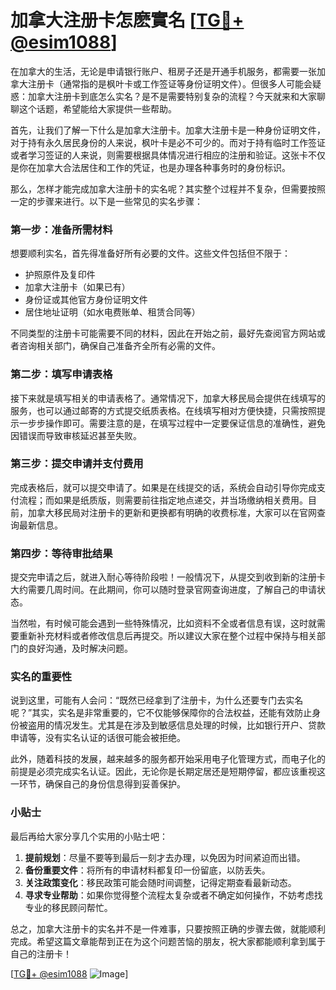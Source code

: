 # 加拿大注册卡怎麽實名 [[TG💪+ @esim1088](https://t.me/s/esim1088)]

在加拿大的生活，无论是申请银行账户、租房子还是开通手机服务，都需要一张加拿大注册卡（通常指的是枫叶卡或工作签证等身份证明文件）。但很多人可能会疑惑：加拿大注册卡到底怎么实名？是不是需要特别复杂的流程？今天就来和大家聊聊这个话题，希望能给大家提供一些帮助。

首先，让我们了解一下什么是加拿大注册卡。加拿大注册卡是一种身份证明文件，对于持有永久居民身份的人来说，枫叶卡是必不可少的。而对于持有临时工作签证或者学习签证的人来说，则需要根据具体情况进行相应的注册和验证。这张卡不仅是你在加拿大合法居住和工作的凭证，也是办理各种事务时的身份标识。

那么，怎样才能完成加拿大注册卡的实名呢？其实整个过程并不复杂，但需要按照一定的步骤来进行。以下是一些常见的实名步骤：

### 第一步：准备所需材料

想要顺利实名，首先得准备好所有必要的文件。这些文件包括但不限于：

- 护照原件及复印件
- 加拿大注册卡（如果已有）
- 身份证或其他官方身份证明文件
- 居住地址证明（如水电费账单、租赁合同等）

不同类型的注册卡可能需要不同的材料，因此在开始之前，最好先查阅官方网站或者咨询相关部门，确保自己准备齐全所有必需的文件。

### 第二步：填写申请表格

接下来就是填写相关的申请表格了。通常情况下，加拿大移民局会提供在线填写的服务，也可以通过邮寄的方式提交纸质表格。在线填写相对方便快捷，只需按照提示一步步操作即可。需要注意的是，在填写过程中一定要保证信息的准确性，避免因错误而导致审核延迟甚至失败。

### 第三步：提交申请并支付费用

完成表格后，就可以提交申请了。如果是在线提交的话，系统会自动引导你完成支付流程；而如果是纸质版，则需要前往指定地点递交，并当场缴纳相关费用。目前，加拿大移民局对注册卡的更新和更换都有明确的收费标准，大家可以在官网查询最新信息。

### 第四步：等待审批结果

提交完申请之后，就进入耐心等待阶段啦！一般情况下，从提交到收到新的注册卡大约需要几周时间。在此期间，你可以随时登录官网查询进度，了解自己的申请状态。

当然啦，有时候可能会遇到一些特殊情况，比如资料不全或者信息有误，这时就需要重新补充材料或者修改信息后再提交。所以建议大家在整个过程中保持与相关部门的良好沟通，及时解决问题。

### 实名的重要性

说到这里，可能有人会问：“既然已经拿到了注册卡，为什么还要专门去实名呢？”其实，实名是非常重要的，它不仅能够保障你的合法权益，还能有效防止身份被盗用的情况发生。尤其是在涉及到敏感信息处理的时候，比如银行开户、贷款申请等，没有实名认证的话很可能会被拒绝。

此外，随着科技的发展，越来越多的服务都开始采用电子化管理方式，而电子化的前提是必须完成实名认证。因此，无论你是长期定居还是短期停留，都应该重视这一环节，确保自己的身份信息得到妥善保护。

### 小贴士

最后再给大家分享几个实用的小贴士吧：

1. **提前规划**：尽量不要等到最后一刻才去办理，以免因为时间紧迫而出错。
2. **备份重要文件**：将所有的申请材料都复印一份留底，以防丢失。
3. **关注政策变化**：移民政策可能会随时间调整，记得定期查看最新动态。
4. **寻求专业帮助**：如果你觉得整个流程太复杂或者不确定如何操作，不妨考虑找专业的移民顾问帮忙。

总之，加拿大注册卡的实名并不是一件难事，只要按照正确的步骤去做，就能顺利完成。希望这篇文章能帮到正在为这个问题苦恼的朋友，祝大家都能顺利拿到属于自己的注册卡！

[[TG💪+ @esim1088](https://t.me/s/esim1088) ![Image](https://i.postimg.cc/4NQfJmqS/Snipaste-2025-05-13-00-14-12.png)]